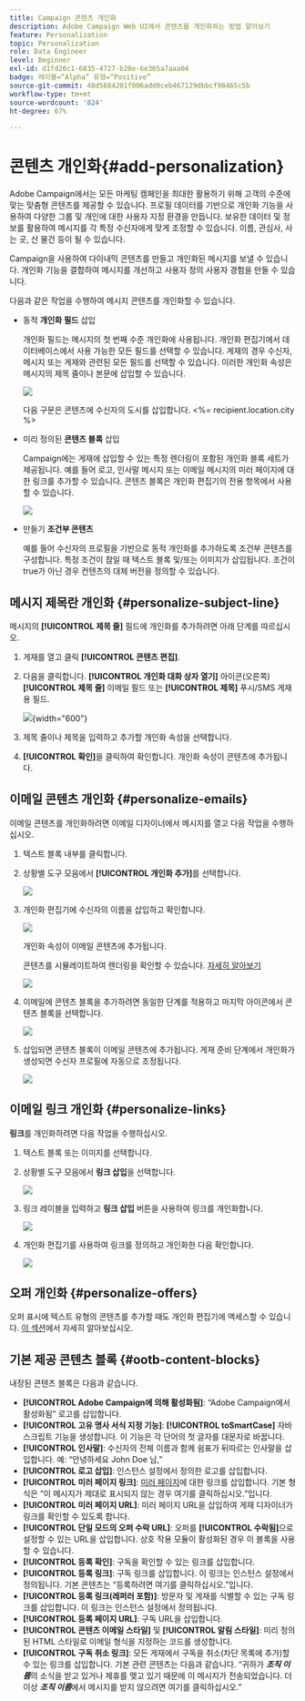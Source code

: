 ```yaml
---
title: Campaign 콘텐츠 개인화
description: Adobe Campaign Web UI에서 콘텐츠를 개인화하는 방법 알아보기
feature: Personalization
topic: Personalization
role: Data Engineer
level: Beginner
exl-id: d1fd20c1-6835-4727-b20e-6e365a7aaa04
badge: 레이블=“Alpha” 유형=“Positive”
source-git-commit: 48d5684201f006add0ceb467129dbbcf98465c5b
workflow-type: tm+mt
source-wordcount: '824'
ht-degree: 67%

---
```



# 콘텐츠 개인화{#add-personalization}

Adobe Campaign에서는 모든 마케팅 캠페인을 최대한 활용하기 위해 고객의 수준에 맞는 맞춤형 콘텐츠를 제공할 수 있습니다. 프로필 데이터를 기반으로 개인화 기능을 사용하여 다양한 그룹 및 개인에 대한 사용자 지정 환경을 만듭니다. 보유한 데이터 및 정보를 활용하여 메시지를 각 특정 수신자에게 맞게 조정할 수 있습니다. 이름, 관심사, 사는 곳, 산 물건 등이 될 수 있습니다.

Campaign을 사용하여 다이내믹 콘텐츠를 만들고 개인화된 메시지를 보낼 수 있습니다. 개인화 기능을 결합하여 메시지를 개선하고 사용자 정의 사용자 경험을 만들 수 있습니다.

다음과 같은 작업을 수행하여 메시지 콘텐츠를 개인화할 수 있습니다.

* 동적 **개인화 필드** 삽입

   개인화 필드는 메시지의 첫 번째 수준 개인화에 사용됩니다. 개인화 편집기에서 데이터베이스에서 사용 가능한 모든 필드를 선택할 수 있습니다. 게재의 경우 수신자, 메시지 또는 게재와 관련된 모든 필드를 선택할 수 있습니다. 이러한 개인화 속성은 메시지의 제목 줄이나 본문에 삽입할 수 있습니다.

   ![](assets/perso-subject-line.png)

   다음 구문은 콘텐츠에 수신자의 도시를 삽입합니다. &lt;%= recipient.location.city %>

* 미리 정의된 **콘텐츠 블록** 삽입

   Campaign에는 게재에 삽입할 수 있는 특정 렌더링이 포함된 개인화 블록 세트가 제공됩니다. 예를 들어 로고, 인사말 메시지 또는 이메일 메시지의 미러 페이지에 대한 링크를 추가할 수 있습니다. 콘텐츠 블록은 개인화 편집기의 전용 항목에서 사용할 수 있습니다.

   ![](assets/perso-content-blocks.png)

* 만들기 **조건부 콘텐츠**

   예를 들어 수신자의 프로필을 기반으로 동적 개인화를 추가하도록 조건부 콘텐츠를 구성합니다. 특정 조건이 참일 때 텍스트 블록 및/또는 이미지가 삽입됩니다. 조건이 true가 아닌 경우 컨텐츠의 대체 버전을 정의할 수 있습니다.


## 메시지 제목란 개인화 {#personalize-subject-line}

메시지의 **[!UICONTROL 제목 줄]** 필드에 개인화를 추가하려면 아래 단계를 따르십시오.

1. 게재를 열고 클릭 **[!UICONTROL 콘텐츠 편집]**.
1. 다음을 클릭합니다. **[!UICONTROL 개인화 대화 상자 열기]** 아이콘(오른쪽) **[!UICONTROL 제목 줄]** 이메일 필드 또는 **[!UICONTROL 제목]** 푸시/SMS 게재용 필드.

   ![](assets/perso-subject.png){width="600"}

1. 제목 줄이나 제목을 입력하고 추가할 개인화 속성을 선택합니다.

1. **[!UICONTROL 확인]**&#x200B;을 클릭하여 확인합니다. 개인화 속성이 콘텐츠에 추가됩니다.

## 이메일 콘텐츠 개인화 {#personalize-emails}

이메일 콘텐츠를 개인화하려면 이메일 디자이너에서 메시지를 열고 다음 작업을 수행하십시오.

1. 텍스트 블록 내부를 클릭합니다.
1. 상황별 도구 모음에서 **[!UICONTROL 개인화 추가]**&#x200B;를 선택합니다.

   ![](assets/perso-add-to-content.png)

1. 개인화 편집기에 수신자의 이름을 삽입하고 확인합니다.

   ![](assets/perso-add-name.png)

   개인화 속성이 이메일 콘텐츠에 추가됩니다.

   콘텐츠를 시뮬레이트하여 렌더링을 확인할 수 있습니다. [자세히 알아보기](../preview-test/preview-content.md)

   ![](assets/perso-rendering.png)

1. 이메일에 콘텐츠 블록을 추가하려면 동일한 단계를 적용하고 마지막 아이콘에서 콘텐츠 블록을 선택합니다.

   ![](assets/perso-insert-block.png)

1. 삽입되면 콘텐츠 블록이 이메일 콘텐츠에 추가됩니다. 게재 준비 단계에서 개인화가 생성되면 수신자 프로필에 자동으로 조정됩니다.

   ![](assets/perso-content-block-in-email.png)

## 이메일 링크 개인화 {#personalize-links}

**링크**&#x200B;를 개인화하려면 다음 작업을 수행하십시오.

1. 텍스트 블록 또는 이미지를 선택합니다.
1. 상황별 도구 모음에서 **링크 삽입**&#x200B;을 선택합니다.

   ![](assets/perso-link.png)

1. 링크 레이블을 입력하고 **링크 삽입** 버튼을 사용하여 링크를 개인화합니다.

   ![](assets/perso-link-insert-icon.png)

1. 개인화 편집기를 사용하여 링크를 정의하고 개인화한 다음 확인합니다.

   ![](assets/perso-link-edit.png)


## 오퍼 개인화 {#personalize-offers}

오퍼 표시에 텍스트 유형의 콘텐츠를 추가할 때도 개인화 편집기에 액세스할 수 있습니다. [이 섹션](../content/offers.md)에서 자세히 알아보십시오.

## 기본 제공 콘텐츠 블록 {#ootb-content-blocks}

내장된 콘텐츠 블록은 다음과 같습니다.

* **[!UICONTROL Adobe Campaign에 의해 활성화됨]**: “Adobe Campaign에서 활성화됨” 로고를 삽입합니다.
* **[!UICONTROL 고유 명사 서식 지정 기능]**: **[!UICONTROL toSmartCase]** 자바스크립트 기능을 생성합니다. 이 기능은 각 단어의 첫 글자를 대문자로 바꿉니다.
* **[!UICONTROL 인사말]**: 수신자의 전체 이름과 함께 쉼표가 뒤따르는 인사말을 삽입합니다. 예: “안녕하세요 John Doe 님,”
* **[!UICONTROL 로고 삽입]**: 인스턴스 설정에서 정의한 로고를 삽입합니다.
* **[!UICONTROL 미러 페이지 링크]**: [미러 페이지](../content/mirror-page.md)에 대한 링크를 삽입합니다. 기본 형식은 “이 메시지가 제대로 표시되지 않는 경우 여기를 클릭하십시오.”입니다.
* **[!UICONTROL 미러 페이지 URL]**: 미러 페이지 URL을 삽입하여 게재 디자이너가 링크를 확인할 수 있도록 합니다.
* **[!UICONTROL 단일 모드의 오퍼 수락 URL]**: 오퍼를 **[!UICONTROL 수락됨]**&#x200B;으로 설정할 수 있는 URL을 삽입합니다. 상호 작용 모듈이 활성화된 경우 이 블록을 사용할 수 있습니다.
* **[!UICONTROL 등록 확인]**: 구독을 확인할 수 있는 링크를 삽입합니다.
* **[!UICONTROL 등록 링크]**: 구독 링크를 삽입합니다. 이 링크는 인스턴스 설정에서 정의됩니다. 기본 콘텐츠는 “등록하려면 여기를 클릭하십시오.”입니다.
* **[!UICONTROL 등록 링크(레퍼러 포함)]**: 방문자 및 게재를 식별할 수 있는 구독 링크를 삽입합니다. 이 링크는 인스턴스 설정에서 정의됩니다.
* **[!UICONTROL 등록 페이지 URL]**: 구독 URL을 삽입합니다.
* **[!UICONTROL 콘텐츠 이메일 스타일]** 및 **[!UICONTROL 알림 스타일]**: 미리 정의된 HTML 스타일로 이메일 형식을 지정하는 코드를 생성합니다.
* **[!UICONTROL 구독 취소 링크]**: 모든 게재에서 구독을 취소(차단 목록에 추가)할 수 있는 링크를 삽입합니다. 기본 관련 콘텐츠는 다음과 같습니다. “귀하가 ***조직 이름***&#x200B;의 소식을 받고 있거나 제휴를 맺고 있기 때문에 이 메시지가 전송되었습니다. 더 이상 ***조직 이름***&#x200B;에서 메시지를 받지 않으려면 여기를 클릭하십시오.”
